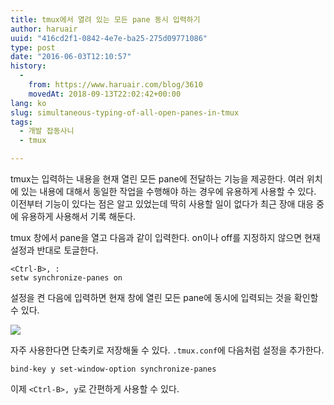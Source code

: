 ```yaml
---
title: tmux에서 열려 있는 모든 pane 동시 입력하기
author: haruair
uuid: "416cd2f1-0842-4e7e-ba25-275d09771086"
type: post
date: "2016-06-03T12:10:57"
history:
  - 
    from: https://www.haruair.com/blog/3610
    movedAt: 2018-09-13T22:02:42+00:00
lang: ko
slug: simultaneous-typing-of-all-open-panes-in-tmux
tags:
  - 개발 잡동사니
  - tmux

---
```

tmux는 입력하는 내용을 현재 열린 모든 pane에 전달하는 기능을 제공한다. 여러 위치에 있는 내용에 대해서 동일한 작업을 수행해야 하는 경우에 유용하게 사용할 수 있다. 이전부터 기능이 있다는 점은 알고 있었는데 딱히 사용할 일이 없다가 최근 장애 대응 중에 유용하게 사용해서 기록 해둔다.

tmux 창에서 pane을 열고 다음과 같이 입력한다. on이나 off를 지정하지 않으면 현재 설정과 반대로 토글한다.

    <Ctrl-B>, :
    setw synchronize-panes on
    

설정을 켠 다음에 입력하면 현재 창에 열린 모든 pane에 동시에 입력되는 것을 확인할 수 있다.

<img src="https://i.giphy.com/3oD3YGyhyDsvAM0J4k.gif?w=660" class="aligncenter" />

자주 사용한다면 단축키로 저장해둘 수 있다. `.tmux.conf`에 다음처럼 설정을 추가한다.

    bind-key y set-window-option synchronize-panes
    

이제 `<Ctrl-B>, y`로 간편하게 사용할 수 있다.